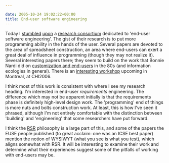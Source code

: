 ```yaml
---

date: 2005-10-24 19:02:22+00:00
title: End-user software engineering
---
```


Today I [stumbled](http://martinfowler.com/bliki/OOPSLA2005.html) [upon](http://ist.psu.edu/rosson/) a [research consortium](http://eusesconsortium.org/) dedicated to 'end-user software engineering'.  The gist of their research is to put more programming ability in the hands of the user.  Several papers are devoted to the area of spreadsheet construction, an area where end-users can exert a great deal of influence in programming (though they may not realize it).  Several interesting papers there; they seem to build on the work that Bonnie Nardi did on [customization and end-users](http://www.citeulike.org/user/neilernst/article/121816) in the 80s (and information ecologies in general).  There is an [interesting workshop](http://eusesconsortium.org/CHI06-weuse-prelimAnnounce.pdf) upcoming in Montreal, at CHI2006.

I think most of this work is consistent with where I see my research heading.  I'm interested in end-user _requirements_ engineering.  The difference which may not be apparent initially is that the requirements phase is definitely high-level design work.  The 'programming' end of things is more nuts and bolts construction work.  At least, this is how I've seen it phrased, although I'm not entirely comfortable with the distinction between 'building' and 'engineering' that some researchers have put forward.

I think the [RSR](http://www.neilernst.net/blog/archives/2005/rsr-implementing-really-simple-requirements/) philosophy is a large part of this, and some of the papers the EUSE people published (to great acclaim: one was an ICSE best paper) mention the notion of WYSIWYT (what you see is what you test), which aligns somewhat with RSR.  It will be interesting to examine their work and determine what their experiences suggest some of the pitfalls of working with end-users may be.
